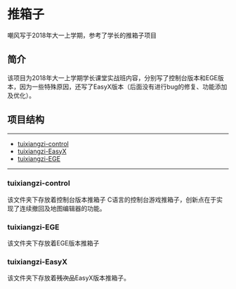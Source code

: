 # 推箱子
嘲风写于2018年大一上学期，参考了学长的推箱子项目

## 简介

该项目为2018年大一上学期学长课堂实战班内容，分别写了控制台版本和EGE版本，因为一些特殊原因，还写了EasyX版本（后面没有进行bug的修复、功能添加及优化）。

## 项目结构
***
* [tuixiangzi-control]()
* [tuixiangzi-EasyX]()
* [tuixiangzi-EGE]()
***
### tuixiangzi-control

该文件夹下存放着控制台版本推箱子
C语言的控制台游戏推箱子，创新点在于实现了连续撤回及地图编辑器的功能。


### tuixiangzi-EGE

该文件夹下存放着EGE版本推箱子

### tuixiangzi-EasyX

该文件夹下存放着~~残次品~~EasyX版本推箱子。
